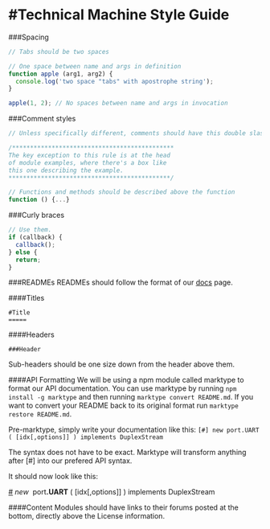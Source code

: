 #Technical Machine Style Guide
=====
###Spacing
```js
// Tabs should be two spaces

// One space between name and args in definition
function apple (arg1, arg2) {
  console.log('two space "tabs" with apostrophe string');
}

apple(1, 2); // No spaces between name and args in invocation
```

###Comment styles
```js
// Unless specifically different, comments should have this double slash, space, capital first letter, no period

/*********************************************
The key exception to this rule is at the head
of module examples, where there's a box like
this one describing the example.
*********************************************/

// Functions and methods should be described above the function
function () {...}
```

###Curly braces
```js
// Use them.
if (callback) {
  callback();
} else {
  return;
}
```

###READMEs
READMEs should follow the format of our [docs](https://github.com/tessel/docs) page.

####Titles
````
#Title
=====
````

####Headers
```
###Header
```
Sub-headers should be one size down from the header above them.

####API Formatting
We will be using a npm module called marktype to format our API documentation. You can use marktype by running `npm install -g marktype` and then running `marktype convert README.md`. If you want to convert your README back to its original format run `marktype restore README.md`.

Pre-marktype, simply write your documentation like this: 
`[#] new port.UART ( [idx[,options]] ) implements DuplexStream`

The syntax does not have to be exact. Marktype will transform anything after [#] into our prefered API syntax.

It should now look like this:

&#x20;<a href="#api-new-port-UART-idx-options-implements-DuplexStream" name="api-new-port-UART-idx-options-implements-DuplexStream">#</a> <i>new</i>&nbsp; port<b>.UART</b> ( [idx[,options]] ) implements DuplexStream  

####Content
Modules should have links to their forums posted at the bottom, directly above the License information.
